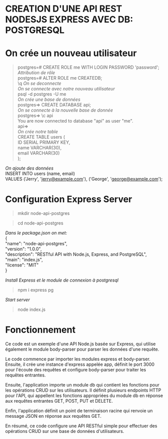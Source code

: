 # CREATION D'UNE API REST NODESJS EXPRESS AVEC DB: POSTGRESQL

# On crée un nouveau utilisateur

 > postgres=# CREATE ROLE me WITH LOGIN PASSWORD 'password'; </br>
 *Attribution de rôle*<br>
 > postgres=# ALTER ROLE me CREATEDB;<br>
 > \q *On se deconnecte*<br>
 *On se connecte avec notre nouveau utilisateur*<br>
 > psql -d postgres -U me<br>
 *On crée une base de données*<br>
 >postgres=> CREATE DATABASE api;<br>
 *On se connecte à la nouvelle base de donnée*<br>
 > postgres=> \c api<br>
   >You are now connected to database "api" as user "me".<br>
 > api=><br>
 *On crée notre table*<br>
    CREATE TABLE users (<br>
    ID SERIAL PRIMARY KEY,<br>
    name VARCHAR(30),<br>
    email VARCHAR(30)<br>
    );<br>

 *On ajoute des données*<br>
 INSERT INTO users (name, email)<br>
  VALUES ('Jerry', 'jerry@example.com'), ('George', 'george@example.com');<br>

# Configuration Express Server

> mkdir node-api-postgres<br>

> cd node-api-postgres<br>

*Dans le package.json on met:*<br>
{<br>
  "name": "node-api-postgres",<br>
  "version": "1.0.0",<br>
  "description": "RESTful API with Node.js, Express, and PostgreSQL",<br>
  "main": "index.js",<br>
  "license": "MIT"<br>
}

*Install Express et le module de connexion à postgresql*<br>

> npm i express pg<br>

*Start server*<br>

> node index.js<br>

# Fonctionnement

Ce code est un exemple d'une API Node.js basée sur Express, qui utilise également le module body-parser pour parser les données d'une requête. <br>

Le code commence par importer les modules express et body-parser. Ensuite, il crée une instance d'express appelée app, définit le port 3000 pour l'écoute des requêtes et configure body-parser pour traiter les requêtes entrantes.<br>

Ensuite, l'application importe un module db qui contient les fonctions pour les opérations CRUD sur les utilisateurs. Il définit plusieurs endpoints HTTP pour l'API, qui appellent les fonctions appropriées du module db en réponse aux requêtes entrantes GET, POST, PUT et DELETE.<br>

Enfin, l'application définit un point de terminaison racine qui renvoie un message JSON en réponse aux requêtes GET.<br>

En résumé, ce code configure une API RESTful simple pour effectuer des opérations CRUD sur une base de données d'utilisateurs.